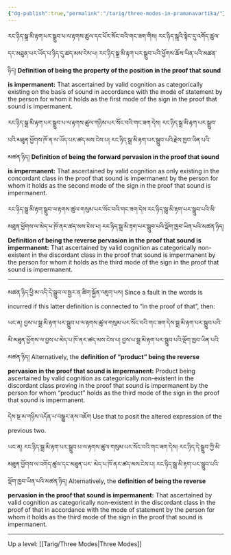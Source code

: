 ```yaml
---
{"dg-publish":true,"permalink":"/tarig/three-modes-in-pramanavartika/"}
---
```


རང་ཉིད་སྒྲ་མི་རྟག་པར་སྒྲུབ་པ་ལ་རྟགས་ཚུལ་དང་པོར་སོང་བའི་གང་ཟག་གིས། རང་ཉིད་སྒྲའི་སྟེང་དུ་འགོད་ཚུལ་དང་མཐུན་པར་ཡོད་པ་ཉིད་དུ་ཚད་མས་ངེས་པ། 
རང་ཉིད་སྒྲ་མི་རྟག་པར་སྒྲུབ་པའི་ཕྱོགས་ཆོས་ཡིན་པའི་མཚན་ཉིད།
**Definition of being the property of the position in the proof that sound is impermanent:** 
That ascertained by valid cognition as categorically existing on the basis of sound in accordance with the mode of statement by the person for whom it holds as the first mode of the sign in the proof that sound is impermanent.

རང་ཉིད་སྒྲ་མི་རྟག་པར་སྒྲུབ་པ་ལ་རྟགས་ཚུལ་གཉིས་པར་སོང་བའི་གང་ཟག་དེས། རང་ཉིད་སྒྲ་མི་རྟག་པར་སྒྲུབ་པའི་མཐུན་ཕྱོགས་ཁོ་ན་ལ་ཡོད་པར་ཚད་མས་ངེས་པ། 
རང་ཉིད་སྒྲ་མི་རྟག་པར་སྒྲུབ་པའི་རྗེས་ཁྱབ་ཡིན་པའི་མཚན་ཉིད།
**Definition of being the forward pervasion in the proof that sound is impermanent:** 
That ascertained by valid cognition as only existing in the concordant class in the proof that sound is impermanent by the person for whom it holds as the second mode of the sign in the proof that sound is impermanent.

རང་ཉིད་སྒྲ་མི་རྟག་སྒྲུབ་ལ་རྟགས་ཚུལ་གསུམ་པར་སོང་བའི་གང་ཟག་དེས་རང་ཉིད་སྒྲ་མི་རྟག་པར་སྒྲུབ་པའི་མི་མཐུན་ཕྱོགས་ལ་མེད་པ་ཁོ་ནར་ཚད་མས་ངེས་པ། 
རང་ཉིད་སྒྲ་མི་རྟག་པར་སྒྲུབ་པའི་ལྡོག་ཁྱབ་ཡིན་པའི་མཚན་ཉིད།
**Definition of being the reverse pervasion in the proof that sound is impermanent:** 
That ascertained by valid cognition as categorically non-existent in the discordant class in the proof that sound is impermanent by the person for whom it holds as the third mode of the sign in the proof that sound is impermanent.

---
མཚན་ཉིད་ཕྱི་མ་འདི་དེ་སྒྲུབ་ལ་སྦྱར་ན་ཚིག་སྐྱོན་འཇུག་པས། 
Since a fault in the words is incurred if this latter definition is connected to “in the proof of that”, then:

ཡང་ན། 
བྱས་པ་སྒྲ་མི་རྟག་པར་སྒྲུབ་པ་ལ་རྟགས་ཚུལ་གསུམ་པར་སོང་བའི་གང་ཟག་དེས་སྒྲ་མི་རྟག་པར་སྒྲུབ་པའི་མི་མཐུན་ཕྱོགས་ལ་བྱས་པ་མེད་པ་ཁོ་ནར་ཚད་མས་ངེས་པ། བྱས་པ་སྒྲ་མི་རྟག་པར་སྒྲུབ་པའི་ལྡོག་ཁྱབ་ཡིན་པའི་མཚན་ཉིད། 
Alternatively, the **definition of “product” being the reverse pervasion in the proof that sound is impermanent:** 
Product being ascertained by valid cognition as categorically non-existent in the discordant class proving in the proof that sound is impermanent by the person for whom “product” holds as the third mode of the sign in the proof that sound is impermanent. 

དེས་སྔ་མ་གཉིས་འདོན་པ་བསྒྱུར་ནས་འཇོག
Use that to posit the altered expression of the previous two.

ཡང་ན། རང་ཉིད་སྒྲ་མི་རྟག་པར་སྒྲུབ་པ་ལ་རྟགས་ཚུལ་གསུམ་པར་སོང་བའི་གང་ཟག་དེས། རང་ཉིད་དེ་སྒྲུབ་ཀྱི་མི་མཐུན་ཕྱོགས་ལ་འགོད་ཚུལ་དང་མཐུན་པར་
མེད་པ་ཁོ་ནར་ཚད་མས་ངེས་པ། རང་ཉིད་སྒྲ་མི་རྟག་པར་སྒྲུབ་པའི་ལྡོག་ཁྱབ་ཡིན་པའི་མཚན་ཉིད།
Alternatively, the **definition of being the reverse pervasion in the proof that sound is impermanent:** 
That ascertained by valid cognition as categorically non-existent in the discordant class in the proof of that in accordance with the mode of statement by the person for whom it holds as the third mode of the sign in the proof that sound is impermanent.



---
Up a level: [[Tarig/Three Modes\|Three Modes]]